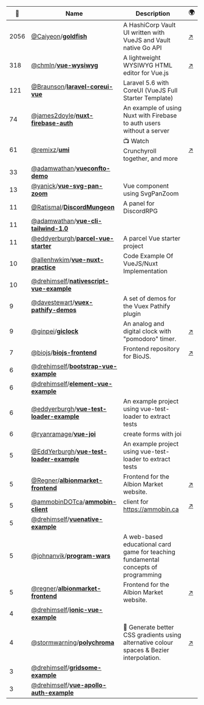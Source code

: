 |:star2: | Name | Description | 🌍|
|---|---|---|---|
|2056|[@Caiyeon](https://github.com/Caiyeon)/[**goldfish**](https://github.com/Caiyeon/goldfish)|A HashiCorp Vault UI written with VueJS and Vault native Go API|[:arrow_upper_right:](https://vault-ui.io)|
|318|[@chmln](https://github.com/chmln)/[**vue-wysiwyg**](https://github.com/chmln/vue-wysiwyg)|A lightweight WYSIWYG HTML editor for Vue.js|[:arrow_upper_right:](https://chmln.github.io/vue-wysiwyg/)|
|121|[@Braunson](https://github.com/Braunson)/[**laravel-coreui-vue**](https://github.com/Braunson/laravel-coreui-vue)|Laravel 5.6 with CoreUI (VueJS Full Starter Template)||
|74|[@james2doyle](https://github.com/james2doyle)/[**nuxt-firebase-auth**](https://github.com/james2doyle/nuxt-firebase-auth)|An example of using Nuxt with Firebase to auth users without a server||
|61|[@remixz](https://github.com/remixz)/[**umi**](https://github.com/remixz/umi)|📺 Watch Crunchyroll together, and more|[:arrow_upper_right:](https://umi.party)|
|33|[@adamwathan](https://github.com/adamwathan)/[**vueconfto-demo**](https://github.com/adamwathan/vueconfto-demo)|||
|13|[@yanick](https://github.com/yanick)/[**vue-svg-pan-zoom**](https://github.com/yanick/vue-svg-pan-zoom)|Vue component using SvgPanZoom||
|11|[@Ratismal](https://github.com/Ratismal)/[**DiscordMungeon**](https://github.com/Ratismal/DiscordMungeon)|A panel for DiscordRPG||
|11|[@adamwathan](https://github.com/adamwathan)/[**vue-cli-tailwind-1.0**](https://github.com/adamwathan/vue-cli-tailwind-1.0)|||
|11|[@eddyerburgh](https://github.com/eddyerburgh)/[**parcel-vue-starter**](https://github.com/eddyerburgh/parcel-vue-starter)|A parcel Vue starter project||
|10|[@allenhwkim](https://github.com/allenhwkim)/[**vue-nuxt-practice**](https://github.com/allenhwkim/vue-nuxt-practice)|Code Example Of VueJS/Nuxt Implementation||
|10|[@drehimself](https://github.com/drehimself)/[**nativescript-vue-example**](https://github.com/drehimself/nativescript-vue-example)|||
|9|[@davestewart](https://github.com/davestewart)/[**vuex-pathify-demos**](https://github.com/davestewart/vuex-pathify-demos)|A set of demos for the Vuex Pathify plugin||
|9|[@ginpei](https://github.com/ginpei)/[**giclock**](https://github.com/ginpei/giclock)|An analog and digital clock with "pomodoro" timer.|[:arrow_upper_right:](https://clock.ginpei.info/)|
|7|[@biojs](https://github.com/biojs)/[**biojs-frontend**](https://github.com/biojs/biojs-frontend)|Frontend repository for BioJS.|[:arrow_upper_right:](https://biojs.net)|
|6|[@drehimself](https://github.com/drehimself)/[**bootstrap-vue-example**](https://github.com/drehimself/bootstrap-vue-example)|||
|6|[@drehimself](https://github.com/drehimself)/[**element-vue-example**](https://github.com/drehimself/element-vue-example)|||
|6|[@eddyerburgh](https://github.com/eddyerburgh)/[**vue-test-loader-example**](https://github.com/eddyerburgh/vue-test-loader-example)|An example project using vue-test-loader to extract tests||
|6|[@ryanramage](https://github.com/ryanramage)/[**vue-joi**](https://github.com/ryanramage/vue-joi)|create forms with joi||
|5|[@EddYerburgh](https://github.com/EddYerburgh)/[**vue-test-loader-example**](https://github.com/EddYerburgh/vue-test-loader-example)|An example project using vue-test-loader to extract tests||
|5|[@Regner](https://github.com/Regner)/[**albionmarket-frontend**](https://github.com/Regner/albionmarket-frontend)|Frontend for the Albion Market website.|[:arrow_upper_right:](https://albion-market.com/)|
|5|[@ammobinDOTca](https://github.com/ammobinDOTca)/[**ammobin-client**](https://github.com/ammobinDOTca/ammobin-client)|client for https://ammobin.ca|[:arrow_upper_right:](https://ammobin.ca)|
|5|[@drehimself](https://github.com/drehimself)/[**vuenative-example**](https://github.com/drehimself/vuenative-example)|||
|5|[@johnanvik](https://github.com/johnanvik)/[**program-wars**](https://github.com/johnanvik/program-wars)|A web-based educational card game for teaching fundamental concepts of programming||
|5|[@regner](https://github.com/regner)/[**albionmarket-frontend**](https://github.com/regner/albionmarket-frontend)|Frontend for the Albion Market website.|[:arrow_upper_right:](https://albion-market.com/)|
|4|[@drehimself](https://github.com/drehimself)/[**ionic-vue-example**](https://github.com/drehimself/ionic-vue-example)|||
|4|[@stormwarning](https://github.com/stormwarning)/[**polychroma**](https://github.com/stormwarning/polychroma)|🌈 Generate better CSS gradients using alternative colour spaces & Bezier interpolation.|[:arrow_upper_right:](https://polychroma.now.sh/)|
|3|[@drehimself](https://github.com/drehimself)/[**gridsome-example**](https://github.com/drehimself/gridsome-example)|||
|3|[@drehimself](https://github.com/drehimself)/[**vue-apollo-auth-example**](https://github.com/drehimself/vue-apollo-auth-example)|||

